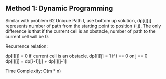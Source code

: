 ## Method 1: Dynamic Programming

Similar with problem 62 Unique Path I, use bottom up solution, dp[i][j] represents number of path from the starting point to position (i,j). The only difference is 
that if the current cell is an obstacle, number of path to the current cell will be 0.

Recurrence relation:

dp[i][j] = 0 if current cell is an obstacle.
dp[i][j] = 1 if i == 0 or j == 0 </br>
dp[i][j] = dp[i-1][j] + dp[i][j-1]

Time Complexity: O(m * n)
